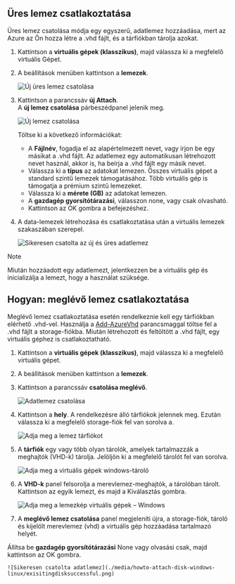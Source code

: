 


## <a name="attach-an-empty-disk"></a>Üres lemez csatlakoztatása
Üres lemez csatolása módja egy egyszerű, adatlemez hozzáadása, mert az Azure az Ön hozza létre a .vhd fájlt, és a tárfiókban tárolja azokat.

1. Kattintson a **virtuális gépek (klasszikus)**, majd válassza ki a megfelelő virtuális Gépet.

2. A beállítások menüben kattintson a **lemezek**.

   ![Új üres lemez csatolása](./media/howto-attach-disk-windows-linux/menudisksattachnew.png)

3. Kattintson a parancssáv **új Attach**.  
    A **új lemez csatolása** párbeszédpanel jelenik meg.

    ![Új lemez csatolása](./media/howto-attach-disk-windows-linux/newdiskdetail.png)

    Töltse ki a következő információkat:
    - A **Fájlnév**, fogadja el az alapértelmezett nevet, vagy írjon be egy másikat a .vhd fájlt. Az adatlemez egy automatikusan létrehozott nevet használ, akkor is, ha beírja a .vhd fájlt egy másik nevet.
    - Válassza ki a **típus** az adatokat lemezen. Összes virtuális gépet a standard szintű lemezek támogatásához. Több virtuális gép is támogatja a prémium szintű lemezeket.
    - Válassza ki a **mérete (GB)** az adatokat lemezen.
    - A **gazdagép gyorsítótárazási**, válasszon none, vagy csak olvasható.
    - Kattintson az OK gombra a befejezéshez.

4. A data-lemezek létrehozása és csatlakoztatása után a virtuális lemezek szakaszában szerepel.

   ![Sikeresen csatolta az új és üres adatlemez](./media/howto-attach-disk-windows-linux/newdiskemptysuccessful.png)

> [!NOTE]
> Miután hozzáadott egy adatlemezt, jelentkezzen be a virtuális gép és inicializálja a lemezt, hogy a használat szüksége.

## <a name="how-to-attach-an-existing-disk"></a>Hogyan: meglévő lemez csatlakoztatása
Meglévő lemez csatlakoztatása esetén rendelkeznie kell egy tárfiókban elérhető .vhd-vel. Használja a [Add-AzureVhd](https://msdn.microsoft.com/library/azure/dn495173.aspx) parancsmaggal töltse fel a .vhd fájlt a storage-fiókba. Miután létrehozott és feltöltött a .vhd fájlt, egy virtuális géphez is csatlakoztatható.

1. Kattintson a **virtuális gépek (klasszikus)**, majd válassza ki a megfelelő virtuális gépet.

2. A beállítások menüben kattintson a **lemezek**.

3. Kattintson a parancssáv **csatolása meglévő**.

    ![Adatlemez csatolása](./media/howto-attach-disk-windows-linux/menudisksattachexisting.png)

4. Kattintson a **hely**. A rendelkezésre álló tárfiókok jelennek meg. Ezután válassza ki a megfelelő storage-fiók fel van sorolva a.

    ![Adja meg a lemez tárfiókot](./media/howto-attach-disk-windows-linux/existdiskstorageaccounts.png)

5. A **tárfiók** egy vagy több olyan tárolók, amelyek tartalmazzák a meghajtók (VHD-k) tárolja. Jelöljön ki a megfelelő tárolót fel van sorolva.

    ![Adja meg a virtuális gépek windows-tároló](./media/howto-attach-disk-windows-linux/existdiskcontainers.png)

6. A **VHD-k** panel felsorolja a merevlemez-meghajtók, a tárolóban tárolt. Kattintson az egyik lemezt, és majd a Kiválasztás gombra.

    ![Adja meg a lemezkép virtuális gépek – Windows](./media/howto-attach-disk-windows-linux/existdiskvhds.png)

7. A **meglévő lemez csatolása** panel megjeleníti újra, a storage-fiók, tároló és kijelölt merevlemez (vhd) a virtuális gép hozzáadása tartalmazó helyét.

  Állítsa be **gazdagép gyorsítótárazási** None vagy olvasási csak, majd kattintson az OK gombra.

    ![Sikeresen csatolta adatlemez](./media/howto-attach-disk-windows-linux/exisitingdisksuccessful.png)
